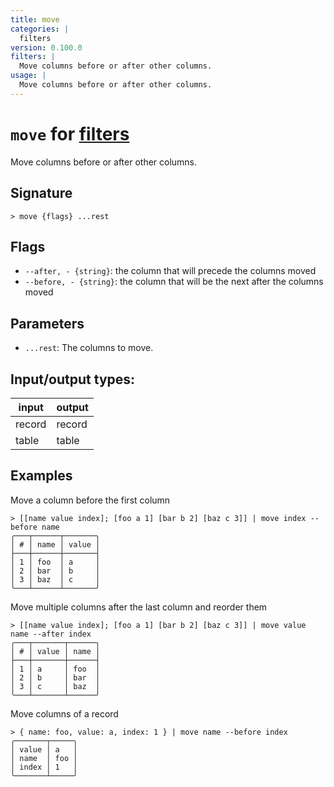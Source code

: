 ```yaml
---
title: move
categories: |
  filters
version: 0.100.0
filters: |
  Move columns before or after other columns.
usage: |
  Move columns before or after other columns.
---
```

<!-- This file is automatically generated. Please edit the command in https://github.com/nushell/nushell instead. -->

# `move` for [filters](/commands/categories/filters.md)

<div class='command-title'>Move columns before or after other columns.</div>

## Signature

```> move {flags} ...rest```

## Flags

 -  `--after, - {string}`: the column that will precede the columns moved
 -  `--before, - {string}`: the column that will be the next after the columns moved

## Parameters

 -  `...rest`: The columns to move.


## Input/output types:

| input  | output |
| ------ | ------ |
| record | record |
| table  | table  |
## Examples

Move a column before the first column
```nu
> [[name value index]; [foo a 1] [bar b 2] [baz c 3]] | move index --before name
╭───┬──────┬───────╮
│ # │ name │ value │
├───┼──────┼───────┤
│ 1 │ foo  │ a     │
│ 2 │ bar  │ b     │
│ 3 │ baz  │ c     │
╰───┴──────┴───────╯

```

Move multiple columns after the last column and reorder them
```nu
> [[name value index]; [foo a 1] [bar b 2] [baz c 3]] | move value name --after index
╭───┬───────┬──────╮
│ # │ value │ name │
├───┼───────┼──────┤
│ 1 │ a     │ foo  │
│ 2 │ b     │ bar  │
│ 3 │ c     │ baz  │
╰───┴───────┴──────╯

```

Move columns of a record
```nu
> { name: foo, value: a, index: 1 } | move name --before index
╭───────┬─────╮
│ value │ a   │
│ name  │ foo │
│ index │ 1   │
╰───────┴─────╯
```
